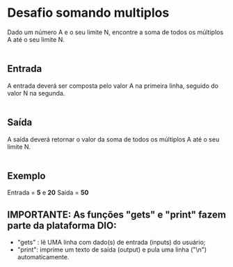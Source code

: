 # Desafio somando multiplos

Dado um número A e o seu limite N, encontre a soma de todos os múltiplos A até o seu limite N.
<br>
<br>

## Entrada

A entrada deverá ser composta pelo valor A na primeira linha, seguido do valor N na segunda.
<br>
<br>

## Saída

A saída deverá retornar o valor da soma de todos os múltiplos A até o seu limite N.
<br>
<br>

## Exemplo

Entrada = **5** e **20**
Saída = **50**

## IMPORTANTE: As funções "gets" e "print" fazem parte da plataforma DIO:

- "gets" : lê UMA linha com dado(s) de entrada (inputs) do usuário;
- "print": imprime um texto de saída (output) e pula uma linha ("\n") automaticamente.
